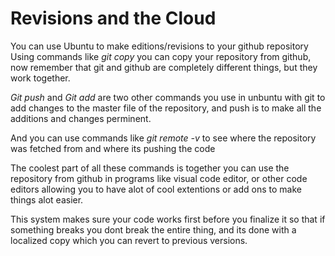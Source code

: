 # Revisions and the Cloud

You can use Ubuntu to make editions/revisions to your github repository Using commands like *git copy* you can copy your repository from github, now remember that git and github are completely different things, but they work together.

*Git push* and *Git add* are two other commands you use in unbuntu with git to add changes to the master file of the repository, and push is to make all the additions and changes perminent.

And you can use commands like *git remote -v* to see where the repository was fetched from and where its pushing the code

The coolest part of all these commands is together you can use the repository from github in programs like visual code editor, or other code editors allowing you to have alot of cool extentions or add ons to make things alot easier.

This system makes sure your code works first before you finalize it so that if something breaks you dont break the entire thing, and its done with a localized copy which you can revert to previous versions.